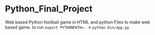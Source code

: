 # Python_Final_Project
Web based Python football game in HTML and python
Files to make web based game. to run ``export PYTHONPATH=.`` -> ``python bin/app.py``
